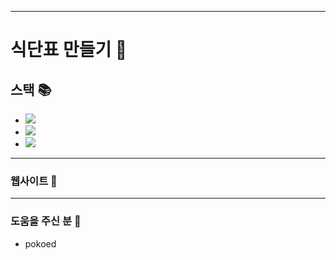 ***
# 식단표 만들기 📰

## 스택 📚
+ <img src="https://img.shields.io/badge/html5-E34F26?style=flat-square&logo=html5&logoColor=white">
+ <img src="https://img.shields.io/badge/css-1572B6?style=flat-square&logo=css3&logoColor=white">
+ <img src="https://img.shields.io/badge/javascript-F7DF1E?style=flat-square&logo=javascript&logoColor=black">
***
### 웹사이트 📝
***
### 도움을 주신 분 🔧
+ pokoed
